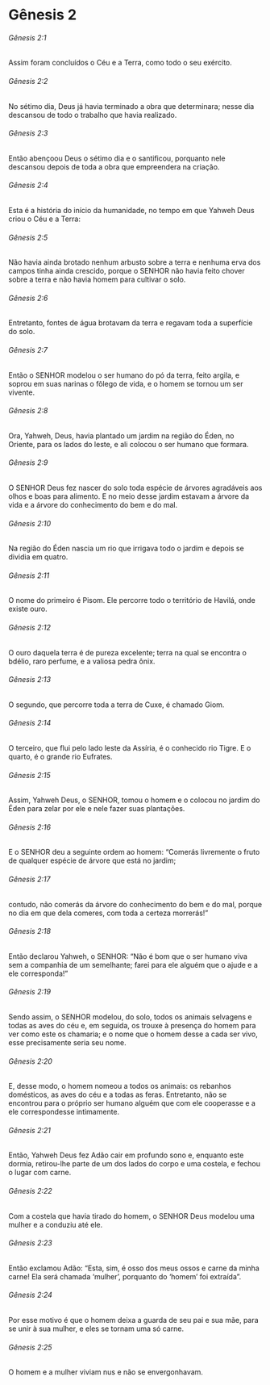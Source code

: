 # Gênesis 2

###### Gênesis 2:1

Assim foram concluídos o Céu e a Terra, como todo o seu exército.

###### Gênesis 2:2

No sétimo dia, Deus já havia terminado a obra que determinara; nesse dia descansou de todo o trabalho que havia realizado.

###### Gênesis 2:3

Então abençoou Deus o sétimo dia e o santificou, porquanto nele descansou depois de toda a obra que empreendera na criação.

###### Gênesis 2:4

Esta é a história do início da humanidade, no tempo em que Yahweh Deus criou o Céu e a Terra:

###### Gênesis 2:5

Não havia ainda brotado nenhum arbusto sobre a terra e nenhuma erva dos campos tinha ainda crescido, porque o SENHOR não havia feito chover sobre a terra e não havia homem para cultivar o solo.

###### Gênesis 2:6

Entretanto, fontes de água brotavam da terra e regavam toda a superfície do solo.

###### Gênesis 2:7

Então o SENHOR modelou o ser humano do pó da terra, feito argila, e soprou em suas narinas o fôlego de vida, e o homem se tornou um ser vivente.

###### Gênesis 2:8

Ora, Yahweh, Deus, havia plantado um jardim na região do Éden, no Oriente, para os lados do leste, e ali colocou o ser humano que formara.

###### Gênesis 2:9

O SENHOR Deus fez nascer do solo toda espécie de árvores agradáveis aos olhos e boas para alimento. E no meio desse jardim estavam a árvore da vida e a árvore do conhecimento do bem e do mal.

###### Gênesis 2:10

Na região do Éden nascia um rio que irrigava todo o jardim e depois se dividia em quatro.

###### Gênesis 2:11

O nome do primeiro é Pisom. Ele percorre todo o território de Havilá, onde existe ouro.

###### Gênesis 2:12

O ouro daquela terra é de pureza excelente; terra na qual se encontra o bdélio, raro perfume, e a valiosa pedra ônix.

###### Gênesis 2:13

O segundo, que percorre toda a terra de Cuxe, é chamado Giom.

###### Gênesis 2:14

O terceiro, que flui pelo lado leste da Assíria, é o conhecido rio Tigre. E o quarto, é o grande rio Eufrates.

###### Gênesis 2:15

Assim, Yahweh Deus, o SENHOR, tomou o homem e o colocou no jardim do Éden para zelar por ele e nele fazer suas plantações.

###### Gênesis 2:16

E o SENHOR deu a seguinte ordem ao homem: “Comerás livremente o fruto de qualquer espécie de árvore que está no jardim;

###### Gênesis 2:17

contudo, não comerás da árvore do conhecimento do bem e do mal, porque no dia em que dela comeres, com toda a certeza morrerás!”

###### Gênesis 2:18

Então declarou Yahweh, o SENHOR: “Não é bom que o ser humano viva sem a companhia de um semelhante; farei para ele alguém que o ajude e a ele corresponda!”

###### Gênesis 2:19

Sendo assim, o SENHOR modelou, do solo, todos os animais selvagens e todas as aves do céu e, em seguida, os trouxe à presença do homem para ver como este os chamaria; e o nome que o homem desse a cada ser vivo, esse precisamente seria seu nome.

###### Gênesis 2:20

E, desse modo, o homem nomeou a todos os animais: os rebanhos domésticos, as aves do céu e a todas as feras. Entretanto, não se encontrou para o próprio ser humano alguém que com ele cooperasse e a ele correspondesse intimamente.

###### Gênesis 2:21

Então, Yahweh Deus fez Adão cair em profundo sono e, enquanto este dormia, retirou-lhe parte de um dos lados do corpo e uma costela, e fechou o lugar com carne.

###### Gênesis 2:22

Com a costela que havia tirado do homem, o SENHOR Deus modelou uma mulher e a conduziu até ele.

###### Gênesis 2:23

Então exclamou Adão: “Esta, sim, é osso dos meus ossos e carne da minha carne! Ela será chamada ‘mulher’, porquanto do ‘homem’ foi extraída”.

###### Gênesis 2:24

Por esse motivo é que o homem deixa a guarda de seu pai e sua mãe, para se unir à sua mulher, e eles se tornam uma só carne.

###### Gênesis 2:25

O homem e a mulher viviam nus e não se envergonhavam.

